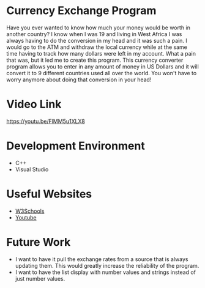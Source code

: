 # Currency Exchange Program

Have you ever wanted to know how much your money would be worth in another country? I know when I was 19 and living in West Africa I was always having
to do the conversion in my head and it was such a pain. I would go to the ATM and withdraw the local currency while at the same time having to track
how many dollars were left in my account. What a pain that was, but it led me to create this program. This currency converter program allows you to enter in
any amount of money in US Dollars and it will convert it to 9 different countries used all over the world. You won't have to worry anymore about doing
that conversion in your head!


# Video Link
https://youtu.be/FlMM5u1XLX8

# Development Environment

- C++
- Visual Studio

# Useful Websites

- [W3Schools](https://www.w3schools.com/cs/cs_classes.php)
- [Youtube](https://www.youtube.com/)


# Future Work

- I want to have it pull the exchange rates from a source that is always updating them. This would greatly increase the reliability of the program.
- I want to have the list display with number values and strings instead of just number values.
